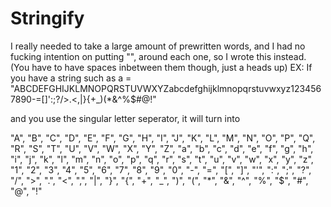# Stringify
I really needed to take a large amount of prewritten words, and I had no fucking intention on putting "", around each one, so I wrote this instead.
(You have to have spaces inbetween them though, just a heads up)
EX: If you have a string such as
a = "ABCDEFGHIJKLMNOPQRSTUVWXYZabcdefghijklmnopqrstuvwxyz1234567890-=[]\':;?/>.<,|}{+_)(*&^%$#@!"


and you use the singular letter seperator, it will turn into


"A", "B", "C", "D", "E", "F", "G", "H", "I", "J", "K", "L", "M", "N", "O", "P", "Q", "R", "S", "T", "U", "V", "W", "X", "Y", "Z", "a", "b", "c", "d", "e", "f", "g", "h", "i", "j", "k", "l", "m", "n", "o", "p", "q", "r", "s", "t", "u", "v", "w", "x", "y", "z", "1", "2", "3", "4", "5", "6", "7", "8", "9", "0", "-", "=", "[", "]", "'", ":", ";", "?", "/", ">", ".", "<", ",", "|", "}", "{", "+", "_", ")", "(", "*", "&", "^", "%", "$", "#", "@", "!"
